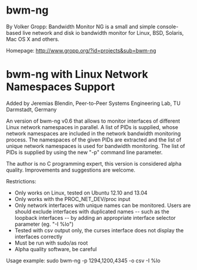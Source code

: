 bwm-ng
======

By Volker Gropp: Bandwidth Monitor NG is a small and simple console-based live network and disk io bandwidth monitor for Linux, BSD, Solaris, Mac OS X and others.

Homepage: http://www.gropp.org/?id=projects&sub=bwm-ng

bwm-ng with Linux Network Namespaces Support
============================================
Added by Jeremias Blendin, Peer-to-Peer Systems Engineering Lab, TU Darmstadt, Germany

An version of bwm-ng v0.6 that allows to monitor interfaces of different Linux network namespaces in parallel. A list of PIDs is supplied, whose network namespaces are included in the network bandwidth monitoring process. The namespaces of the given PIDs are extracted and the list of unique network namespaces is used for bandwidth monitoring. The list of PIDs is supplied by using the new "-p" command line parameter.  

The author is no C programming expert, this version is considered alpha quality. Improvements and suggestions are welcome.


Restrictions:
- Only works on Linux, tested on Ubuntu 12.10 and 13.04
- Only works with the PROC_NET_DEV/proc input
- Only network interfaces with unique names can be monitored. Users are should
exclude interfaces with duplicated names -- such as the loopback interfaces -- by adding an appropriate
interface selector parameter (eg. "-I %lo")
- Tested with csv output only, the curses interface does not display the interfaces
correctly
- Must be run with sudo/as root
- Alpha quality software, be careful


Usage example:
sudo bwm-ng -p 1294,1200,4345 -o csv -I %lo

